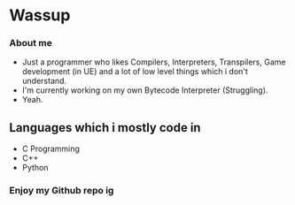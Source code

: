 # Wassup

### About me
 - Just a programmer who likes Compilers, Interpreters, Transpilers, Game development (in UE) and a lot of low level things which i don't understand.
 - I'm currently working on my own Bytecode Interpreter (Struggling).
 - Yeah.

## Languages which i mostly code in
 - C Programming
 - C++
 - Python

### Enjoy my Github repo ig
